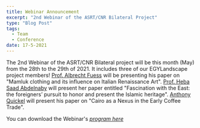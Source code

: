 ```yaml
---
title: Webinar Announcement
excerpt: "2nd Webinar of the ASRT/CNR Bilateral Project"
type: "Blog Post"
tags:
  - Team
  - Conference
date: 17-5-2021
---
```


The 2nd Webinar of the ASRT/CNR Bilateral project will be this month (May) from the 28th to the 29th of 2021. It includes three of our EGYLandscape project members! [Prof. Albrecht Fuess](https://www.egylandscape.org/members/AlbrechtFuess/) will be presenting his paper on "Mamluk clothing and its influence on Italian Renaissance Art". [Prof. Heba Saad Abdelnaby](https://www.egylandscape.org/members/HebaSaadAbdelnaby/) will present her paper entitled "Fascination with the East: the foreigners’ pursuit to honor and present the Islamic heritage". [Anthony Quickel](https://www.egylandscape.org/members/AnthonyQuickel/) will present his paper on "Cairo as a Nexus in the Early Coffee Trade".

You can download the Webinar's [*program here*](https://www.egylandscape.org/assets/images/May2021_ASRT_CNR_WebinarProgram.pdf)
